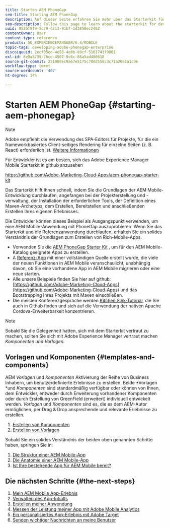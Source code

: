 ```yaml
---
title: Starten AEM PhoneGap
seo-title: Starting AEM PhoneGap
description: Auf dieser Seite erfahren Sie mehr über das Starterkit für Entwickler.
seo-description: Follow this page to learn about the starterkit for developers.
uuid: 952bf9f9-5c79-4212-91b7-1d3850ec2402
contentOwner: User
content-type: reference
products: SG_EXPERIENCEMANAGER/6.4/MOBILE
topic-tags: developing-adobe-phonegap-enterprise
discoiquuid: 2ecf05ed-4e56-4e0b-89cf-5161741f9001
exl-id: 8e9a8739-76cd-4507-9c6c-86a5ad486618
source-git-commit: 251000ec9a67e5175c708d558c3c71a2061a1c9e
workflow-type: tm+mt
source-wordcount: '407'
ht-degree: 14%

---
```


# Starten AEM PhoneGap {#starting-aem-phonegap}

>[!NOTE]
>
>Adobe empfiehlt die Verwendung des SPA-Editors für Projekte, für die ein frameworkbasiertes Client-seitiges Rendering für einzelne Seiten (z. B. React) erforderlich ist. [Weitere Informationen](/help/sites-developing/spa-overview.md)

Für Entwickler ist es am besten, sich das Adobe Experience Manager Mobile Starterkit in github anzusehen

https://github.com/Adobe-Marketing-Cloud-Apps/aem-phonegap-starter-kit

Das Starterkit hilft Ihnen schnell, indem Sie die Grundlagen der AEM Mobile-Entwicklung durchlaufen, angefangen bei der Projekterstellung und -verwaltung, der Installation der erforderlichen Tools, der Definition eines Maven-Archetyps, dem Erstellen, Bereitstellen und anschließenden Erstellen Ihres eigenen Erlebnisses.

Die Entwickler können dieses Beispiel als Ausgangspunkt verwenden, um eine AEM Mobile-Anwendung mit PhoneGap auszuprobieren. Wenn Sie das Starterkit und die Referenzanwendung durchlaufen, erhalten Sie ein solides Verständnis der Grundlagen zum Erstellen von Rich-Mobile-Apps.

* Verwenden Sie die [AEM PhoneGap Starter Kit](https://github.com/Adobe-Marketing-Cloud-Apps/aem-phonegap-starter-kit) , um für den AEM Mobile-Katalog geeignete Apps zu erstellen.
* A [Referenz-App](https://github.com/Adobe-Marketing-Cloud-Apps/aem-mobile-hybrid-reference) mit einer vollständigen Quelle erstellt wurde, die viele der neuen Funktionen in AEM Mobile veranschaulicht, unabhängig davon, ob Sie eine vorhandene App in AEM Mobile migrieren oder eine neue starten.
* Alle unsere Beispiele finden Sie hier auf github: [https://github.com/Adobe-Marketing-Cloud-Apps](https://github.com/Adobe-Marketing-Cloud-Apps) und das Bootstrapping Ihres Projekts mit Maven einschließen.
* Die meisten Konferenzgespräche werden [Kitchen Sink-Tutorial](https://github.com/blefebvre/aem-phonegap-kitchen-sink), die Sie auch in Github finden und sich auf die Verwendung der nativen Apache Cordova-Erweiterbarkeit konzentrieren.

>[!NOTE]
>
>Sobald Sie die Gelegenheit hatten, sich mit dem Starterkit vertraut zu machen, sollten Sie sich mit Adobe Experience Manager vertraut machen *Komponenten und Vorlagen.*

## Vorlagen und Komponenten {#templates-and-components}

AEM *Vorlagen* und *Komponenten* Aktivierung der Reihe von Business Inhabern, um benutzerdefinierte Erlebnisse zu erstellen. Beide *Vorlagen *und *Komponenten* sind standardmäßig verfügbar oder können von Ihnen, dem Entwickler, entweder durch Erweiterung vorhandener Komponenten oder durch Erstellung von GreenField (erweitert) individuell entwickelt werden. *Vorlagen* und *Komponenten* sind es, die es dem AEM-Autor ermöglichen, per Drag &amp; Drop ansprechende und relevante Erlebnisse zu erstellen.

1. [Erstellen von Komponenten](/help/sites-developing/components.md)
1. [Erstellen von Vorlagen](/help/sites-developing/templates.md)

Sobald Sie ein solides Verständnis der beiden oben genannten Schritte haben, springen Sie in:

1. [Die Struktur einer AEM Mobile-App](/help/mobile/phonegap-structure-an-app.md)
1. [Die Anatomie einer AEM Mobile-App](/help/mobile/phonegap-apps-arch.md)
1. [Ist Ihre bestehende App für AEM Mobile bereit?](/help/mobile/phonegap-adding-content-to-imported-app.md)

## Die nächsten Schritte {#the-next-steps}

1. [Mein AEM Mobile App-Erlebnis ](/help/mobile/starting-aem-phonegap-app.md)
1. [Verwalten des App-Inhalts ](/help/mobile/phonegap-manage-app-content.md)
1. [Erstellen meiner Anwendung ](/help/mobile/building-app-mobile-phonegap.md)
1. [Messen der Leistung meiner App mit Adobe Mobile Analytics ](/help/mobile/phonegap-intro-to-app-analytics.md)
1. [Ein personalisiertes App-Erlebnis mit Adobe Target ](/help/mobile/phonegap-aem-mobile-content-personalization.md)
1. [Senden wichtiger Nachrichten an meine Benutzer ](/help/mobile/phonegap-push-notifications.md)
